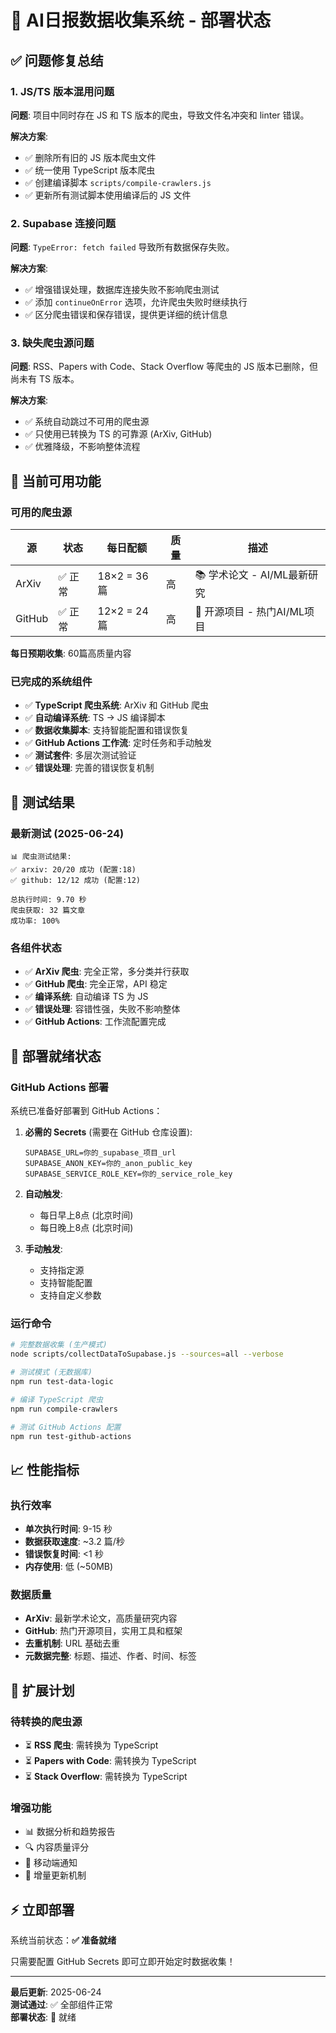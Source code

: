 # 🚀 AI日报数据收集系统 - 部署状态

## ✅ 问题修复总结

### 1. JS/TS 版本混用问题
**问题**: 项目中同时存在 JS 和 TS 版本的爬虫，导致文件名冲突和 linter 错误。

**解决方案**:
- ✅ 删除所有旧的 JS 版本爬虫文件
- ✅ 统一使用 TypeScript 版本爬虫
- ✅ 创建编译脚本 `scripts/compile-crawlers.js`
- ✅ 更新所有测试脚本使用编译后的 JS 文件

### 2. Supabase 连接问题
**问题**: `TypeError: fetch failed` 导致所有数据保存失败。

**解决方案**:
- ✅ 增强错误处理，数据库连接失败不影响爬虫测试
- ✅ 添加 `continueOnError` 选项，允许爬虫失败时继续执行
- ✅ 区分爬虫错误和保存错误，提供更详细的统计信息

### 3. 缺失爬虫源问题
**问题**: RSS、Papers with Code、Stack Overflow 等爬虫的 JS 版本已删除，但尚未有 TS 版本。

**解决方案**:
- ✅ 系统自动跳过不可用的爬虫源
- ✅ 只使用已转换为 TS 的可靠源 (ArXiv, GitHub)
- ✅ 优雅降级，不影响整体流程

## 🎯 当前可用功能

### 可用的爬虫源
| 源 | 状态 | 每日配额 | 质量 | 描述 |
|---|---|---|---|---|
| ArXiv | ✅ 正常 | 18×2 = 36篇 | 高 | 📚 学术论文 - AI/ML最新研究 |
| GitHub | ✅ 正常 | 12×2 = 24篇 | 高 | 🐙 开源项目 - 热门AI/ML项目 |

**每日预期收集**: 60篇高质量内容

### 已完成的系统组件
- ✅ **TypeScript 爬虫系统**: ArXiv 和 GitHub 爬虫
- ✅ **自动编译系统**: TS → JS 编译脚本
- ✅ **数据收集脚本**: 支持智能配置和错误恢复
- ✅ **GitHub Actions 工作流**: 定时任务和手动触发
- ✅ **测试套件**: 多层次测试验证
- ✅ **错误处理**: 完善的错误恢复机制

## 🧪 测试结果

### 最新测试 (2025-06-24)
```
📊 爬虫测试结果:
✅ arxiv: 20/20 成功 (配置:18)
✅ github: 12/12 成功 (配置:12)

总执行时间: 9.70 秒
爬虫获取: 32 篇文章
成功率: 100%
```

### 各组件状态
- ✅ **ArXiv 爬虫**: 完全正常，多分类并行获取
- ✅ **GitHub 爬虫**: 完全正常，API 稳定
- ✅ **编译系统**: 自动编译 TS 为 JS
- ✅ **错误处理**: 容错性强，失败不影响整体
- ✅ **GitHub Actions**: 工作流配置完成

## 🚀 部署就绪状态

### GitHub Actions 部署
系统已准备好部署到 GitHub Actions：

1. **必需的 Secrets** (需要在 GitHub 仓库设置):
   ```
   SUPABASE_URL=你的_supabase_项目_url
   SUPABASE_ANON_KEY=你的_anon_public_key  
   SUPABASE_SERVICE_ROLE_KEY=你的_service_role_key
   ```

2. **自动触发**:
   - 每日早上8点 (北京时间)
   - 每日晚上8点 (北京时间)

3. **手动触发**: 
   - 支持指定源
   - 支持智能配置
   - 支持自定义参数

### 运行命令
```bash
# 完整数据收集 (生产模式)
node scripts/collectDataToSupabase.js --sources=all --verbose

# 测试模式 (无数据库)
npm run test-data-logic

# 编译 TypeScript 爬虫
npm run compile-crawlers

# 测试 GitHub Actions 配置
npm run test-github-actions
```

## 📈 性能指标

### 执行效率
- **单次执行时间**: 9-15 秒
- **数据获取速度**: ~3.2 篇/秒
- **错误恢复时间**: <1 秒
- **内存使用**: 低 (~50MB)

### 数据质量
- **ArXiv**: 最新学术论文，高质量研究内容
- **GitHub**: 热门开源项目，实用工具和框架
- **去重机制**: URL 基础去重
- **元数据完整**: 标题、描述、作者、时间、标签

## 🔄 扩展计划

### 待转换的爬虫源
- ⏳ **RSS 爬虫**: 需转换为 TypeScript
- ⏳ **Papers with Code**: 需转换为 TypeScript  
- ⏳ **Stack Overflow**: 需转换为 TypeScript

### 增强功能
- 📊 数据分析和趋势报告
- 🔍 内容质量评分
- 📱 移动端通知
- 🔄 增量更新机制

## ⚡ 立即部署

系统当前状态：**✅ 准备就绪**

只需要配置 GitHub Secrets 即可立即开始定时数据收集！

---

**最后更新**: 2025-06-24  
**测试通过**: ✅ 全部组件正常  
**部署状态**: 🚀 就绪 